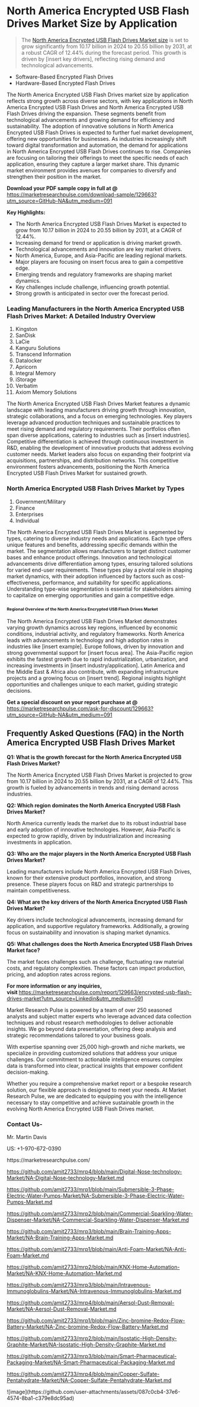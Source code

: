 <h1>North America Encrypted USB Flash Drives Market&nbsp;Size by Application</h1><blockquote><p>The <a href="https://marketresearchpulse.com/download-sample/129663?utm_source=GitHub-NA&amp;utm_medium=091">North America Encrypted USB Flash Drives Market size</a> is set to grow significantly from 10.17 billion in 2024 to 20.55 billion by 2031, at a robust CAGR of 12.44% during the forecast period. This growth is driven by [insert key drivers], reflecting rising demand and technological advancements.</p></blockquote><ul><li>Software-Based Encrypted Flash Drives<li> Hardware-Based Encrypted Flash Drives</li></ul><p>The North America Encrypted USB Flash Drives market size by application reflects strong growth across diverse sectors, with key applications in North America Encrypted USB Flash Drives and North America Encrypted USB Flash Drives driving the expansion. These segments benefit from technological advancements and growing demand for efficiency and sustainability. The adoption of innovative solutions in North America Encrypted USB Flash Drives is expected to further fuel market development, offering new opportunities for businesses. As industries increasingly shift toward digital transformation and automation, the demand for applications in North America Encrypted USB Flash Drives continues to rise. Companies are focusing on tailoring their offerings to meet the specific needs of each application, ensuring they capture a larger market share. This dynamic market environment provides avenues for companies to diversify and strengthen their position in the market.</p><p><strong>Download your PDF sample copy in full at @ </strong><a href="https://marketresearchpulse.com/download-sample/129663?utm_source=GitHub-NA&amp;utm_medium=091">https://marketresearchpulse.com/download-sample/129663?utm_source=GitHub-NA&amp;utm_medium=091</a></p><p><strong>Key Highlights: </strong></p><ul><li>The North America Encrypted USB Flash Drives Market is expected to grow from 10.17 billion in 2024 to 20.55 billion by 2031, at a CAGR of 12.44%.</li><li>Increasing demand for trend or application is driving market growth.</li><li>Technological advancements and innovation are key market drivers.</li><li>North America, Europe, and Asia-Pacific are leading regional markets.</li><li>Major players are focusing on insert focus area to gain a competitive edge.</li><li>Emerging trends and regulatory frameworks are shaping market dynamics.</li><li>Key challenges include challenge, influencing growth potential.</li><li>Strong growth is anticipated in sector over the forecast period.</li></ul><h3>Leading Manufacturers in the North America Encrypted USB Flash Drives Market: A Detailed Industry Overview</h3><ol><li>Kingston</li><li>SanDisk</li><li>LaCie</li><li>Kanguru Solutions</li><li>Transcend Information</li><li>Datalocker</li><li>Apricorn</li><li>Integral Memory</li><li>iStorage</li><li>Verbatim</li><li>Axiom Memory Solutions</li></ol><div class="flex max-w-full flex-col flex-grow"><div class="min-h-8 text-message flex w-full flex-col items-end gap-2 whitespace-normal break-words [.text-message+&amp;]:mt-5" dir="auto" data-message-author-role="assistant" data-message-id="fd8432e4-4910-450d-b182-61b7bfb0a01f" data-message-model-slug="gpt-4o"><div class="flex w-full flex-col gap-1 empty:hidden first:pt-[3px]"><div class="markdown prose w-full break-words dark:prose-invert light"><p>The North America Encrypted USB Flash Drives Market features a dynamic landscape with leading manufacturers driving growth through innovation, strategic collaborations, and a focus on emerging technologies. Key players leverage advanced production techniques and sustainable practices to meet rising demand and regulatory requirements. Their portfolios often span diverse applications, catering to industries such as [insert industries]. Competitive differentiation is achieved through continuous investment in R&amp;D, enabling the development of innovative products that address evolving customer needs. Market leaders also focus on expanding their footprint via acquisitions, partnerships, and distribution networks. This competitive environment fosters advancements, positioning the North America Encrypted USB Flash Drives Market for sustained growth.</p></div></div></div></div><h3>North America Encrypted USB Flash Drives Market by Types</h3><ol><li>Government/Military<li> Finance<li> Enterprises<li> Individual</li></ol><div class="flex max-w-full flex-col flex-grow"><div class="min-h-8 text-message flex w-full flex-col items-end gap-2 whitespace-normal break-words [.text-message+&amp;]:mt-5" dir="auto" data-message-author-role="assistant" data-message-id="084470be-0bb7-4664-bddf-5156b4f41249" data-message-model-slug="gpt-4o-mini"><div class="flex w-full flex-col gap-1 empty:hidden first:pt-[3px]"><div class="markdown prose w-full break-words dark:prose-invert light"><p>The North America Encrypted USB Flash Drives Market is segmented by types, catering to diverse industry needs and applications. Each type offers unique features and benefits, addressing specific demands within the market. The segmentation allows manufacturers to target distinct customer bases and enhance product offerings. Innovation and technological advancements drive differentiation among types, ensuring tailored solutions for varied end-user requirements. These types play a pivotal role in shaping market dynamics, with their adoption influenced by factors such as cost-effectiveness, performance, and suitability for specific applications. Understanding type-wise segmentation is essential for stakeholders aiming to capitalize on emerging opportunities and gain a competitive edge.</p></div></div></div></div><h3><span style="font-size: 11px;">Regional Overview of the North America Encrypted USB Flash Drives Market</span></h3><div class="flex max-w-full flex-col flex-grow"><div class="min-h-8 text-message flex w-full flex-col items-end gap-2 whitespace-normal break-words [.text-message+&amp;]:mt-5" dir="auto" data-message-author-role="assistant" data-message-id="e9038762-ce64-4e30-91c9-9bd413514231" data-message-model-slug="gpt-4o-mini"><div class="flex w-full flex-col gap-1 empty:hidden first:pt-[3px]"><div class="markdown prose w-full break-words dark:prose-invert light"><p>The North America Encrypted USB Flash Drives Market demonstrates varying growth dynamics across key regions, influenced by economic conditions, industrial activity, and regulatory frameworks. North America leads with advancements in technology and high adoption rates in industries like [insert example]. Europe follows, driven by innovation and strong governmental support for [insert focus area]. The Asia-Pacific region exhibits the fastest growth due to rapid industrialization, urbanization, and increasing investments in [insert industry/application]. Latin America and the Middle East &amp; Africa also contribute, with expanding infrastructure projects and a growing focus on [insert trend]. Regional insights highlight opportunities and challenges unique to each market, guiding strategic decisions.</p></div></div></div></div><p><strong>Get a special discount on your report purchase at @ </strong><a href="https://marketresearchpulse.com/ask-for-discount/129663?utm_source=GitHub-NA&amp;utm_medium=091">https://marketresearchpulse.com/ask-for-discount/129663?utm_source=GitHub-NA&amp;utm_medium=091</a></p><h2>Frequently Asked Questions (FAQ) in the North America Encrypted USB Flash Drives Market</h2><p><strong>Q1: What is the growth forecast for the North America Encrypted USB Flash Drives Market?</strong></p><p>The North America Encrypted USB Flash Drives Market is projected to grow from 10.17 billion in 2024 to 20.55 billion by 2031, at a CAGR of 12.44%. This growth is fueled by advancements in trends and rising demand across industries.</p><p><strong>Q2: Which region dominates the North America Encrypted USB Flash Drives Market?</strong></p><p>North America currently leads the market due to its robust industrial base and early adoption of innovative technologies. However, Asia-Pacific is expected to grow rapidly, driven by industrialization and increasing investments in application.</p><p><strong>Q3: Who are the major players in the North America Encrypted USB Flash Drives Market?</strong></p><p>Leading manufacturers include North America Encrypted USB Flash Drives, known for their extensive product portfolios, innovation, and strong presence. These players focus on R&amp;D and strategic partnerships to maintain competitiveness.</p><p><strong>Q4: What are the key drivers of the North America Encrypted USB Flash Drives Market?</strong></p><p>Key drivers include technological advancements, increasing demand for application, and supportive regulatory frameworks. Additionally, a growing focus on sustainability and innovation is shaping market dynamics.</p><p><strong>Q5: What challenges does the North America Encrypted USB Flash Drives Market face?</strong></p><p>The market faces challenges such as challenge, fluctuating raw material costs, and regulatory complexities. These factors can impact production, pricing, and adoption rates across regions.</p><p><strong>For more information or any inquiries, visit&nbsp;</strong><a href="https://marketresearchpulse.com/report/129663/encrypted-usb-flash-drives-market?utm_source=Linkedin&utm_medium=091">https://marketresearchpulse.com/report/129663/encrypted-usb-flash-drives-market?utm_source=Linkedin&utm_medium=091</a></p><p>Market Research Pulse is powered by a team of over 250 seasoned analysts and subject matter experts who leverage advanced data collection techniques and robust research methodologies to deliver actionable insights. We go beyond data presentation, offering deep analysis and strategic recommendations tailored to your business goals.</p><p>With expertise spanning over 25,000 high-growth and niche markets, we specialize in providing customized solutions that address your unique challenges. Our commitment to actionable intelligence ensures complex data is transformed into clear, practical insights that empower confident decision-making.</p><p>Whether you require a comprehensive market report or a bespoke research solution, our flexible approach is designed to meet your needs. At Market Research Pulse, we are dedicated to equipping you with the intelligence necessary to stay competitive and achieve sustainable growth in the evolving North America Encrypted USB Flash Drives market.</p><h3><strong>Contact Us-</strong></h3><p>Mr. Martin Davis</p><p>US: +1-970-672-0390</p><p>https://marketresearchpulse.com/</p><p><a href="https://github.com/amit2733/mrp4/blob/main/Digital-Nose-technology-Market/NA-Digital-Nose-technology-Market.md">https://github.com/amit2733/mrp4/blob/main/Digital-Nose-technology-Market/NA-Digital-Nose-technology-Market.md</a></p><p><a href="https://github.com/amit2733/mrp1/blob/main/Submersible-3-Phase-Electric-Water-Pumps-Market/NA-Submersible-3-Phase-Electric-Water-Pumps-Market.md">https://github.com/amit2733/mrp1/blob/main/Submersible-3-Phase-Electric-Water-Pumps-Market/NA-Submersible-3-Phase-Electric-Water-Pumps-Market.md</a></p><p><a href="https://github.com/amit2733/mrp2/blob/main/Commercial-Sparkling-Water-Dispenser-Market/NA-Commercial-Sparkling-Water-Dispenser-Market.md">https://github.com/amit2733/mrp2/blob/main/Commercial-Sparkling-Water-Dispenser-Market/NA-Commercial-Sparkling-Water-Dispenser-Market.md</a></p><p><a href="https://github.com/amit2733/mrp3/blob/main/Brain-Training-Apps-Market/NA-Brain-Training-Apps-Market.md">https://github.com/amit2733/mrp3/blob/main/Brain-Training-Apps-Market/NA-Brain-Training-Apps-Market.md</a></p><p><a href="https://github.com/amit2733/mrp1/blob/main/Anti-Foam-Market/NA-Anti-Foam-Market.md">https://github.com/amit2733/mrp1/blob/main/Anti-Foam-Market/NA-Anti-Foam-Market.md</a></p><p><a href="https://github.com/amit2733/mrp2/blob/main/KNX-Home-Automation-Market/NA-KNX-Home-Automation-Market.md">https://github.com/amit2733/mrp2/blob/main/KNX-Home-Automation-Market/NA-KNX-Home-Automation-Market.md</a></p><p><a href="https://github.com/amit2733/mrp3/blob/main/Intravenous-Immunoglobulins-Market/NA-Intravenous-Immunoglobulins-Market.md">https://github.com/amit2733/mrp3/blob/main/Intravenous-Immunoglobulins-Market/NA-Intravenous-Immunoglobulins-Market.md</a></p><p><a href="https://github.com/amit2733/mrp4/blob/main/Aersol-Dust-Removal-Market/NA-Aersol-Dust-Removal-Market.md">https://github.com/amit2733/mrp4/blob/main/Aersol-Dust-Removal-Market/NA-Aersol-Dust-Removal-Market.md</a></p><p><a href="https://github.com/amit2733/mrp1/blob/main/Zinc-bromine-Redox-Flow-Battery-Market/NA-Zinc-bromine-Redox-Flow-Battery-Market.md">https://github.com/amit2733/mrp1/blob/main/Zinc-bromine-Redox-Flow-Battery-Market/NA-Zinc-bromine-Redox-Flow-Battery-Market.md</a></p><p><a href="https://github.com/amit2733/mrp2/blob/main/Isostatic-High-Density-Graphite-Market/NA-Isostatic-High-Density-Graphite-Market.md">https://github.com/amit2733/mrp2/blob/main/Isostatic-High-Density-Graphite-Market/NA-Isostatic-High-Density-Graphite-Market.md</a></p><p><a href="https://github.com/amit2733/mrp3/blob/main/Smart-Pharmaceutical-Packaging-Market/NA-Smart-Pharmaceutical-Packaging-Market.md">https://github.com/amit2733/mrp3/blob/main/Smart-Pharmaceutical-Packaging-Market/NA-Smart-Pharmaceutical-Packaging-Market.md</a></p><p><a href="https://github.com/amit2733/mrp4/blob/main/Copper-Sulfate-Pentahydrate-Market/NA-Copper-Sulfate-Pentahydrate-Market.md">https://github.com/amit2733/mrp4/blob/main/Copper-Sulfate-Pentahydrate-Market/NA-Copper-Sulfate-Pentahydrate-Market.md</a></p>
![image](https://github.com/user-attachments/assets/087c0cb4-37e6-4574-8ba1-c379e8dc95ad)
